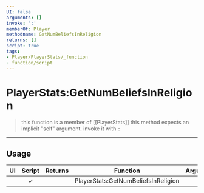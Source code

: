 ```yaml
---
UI: false
arguments: []
invoke: ':'
memberOf: Player
methodname: GetNumBeliefsInReligion
returns: []
script: true
tags:
- Player/PlayerStats/_function
- function/script
---
```

# PlayerStats:GetNumBeliefsInReligion
> this function is a member of [[PlayerStats]]
> this method expects an implicit "self" argument. invoke it with `:`
-----
## Usage
|  UI | Script | Returns | Function | Arguments |
|:---:|:------:|-------:|:--------:|:---------|
| |✓||PlayerStats:GetNumBeliefsInReligion||
